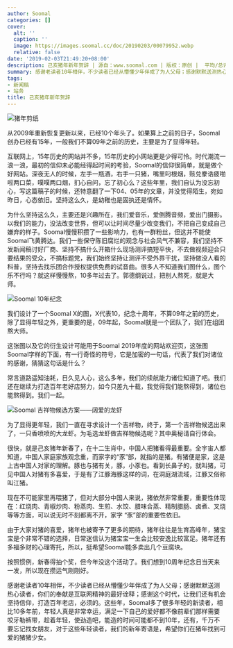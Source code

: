 ```yaml
---
author: Soomal
categories: []
cover:
  alt: ''
  caption: ''
  image: https://images.soomal.cc/doc/20190203/00079952.webp
  relative: false
date: '2019-02-03T21:49:20+08:00'
description: 己亥猪年新年贺辞 | 源自：www.soomal.com | 版权：原创 |  平均/总评分：10.00/770
summary: 感谢老读者10年相伴，不少读者已经从懵懂少年伴成了为人父母；感谢默默送测热心读者，你们的奉献是互联网精神的最好诠释；感谢这个时代，让我们还有机会坚持信仰，打造百年老店，必须的
tags:
- 新闻稿
- 站务
title: 己亥猪年新年贺辞
---
```


![猪年剪纸](https://images.soomal.cc/doc/20190203/00079952.webp)



从2009年重新恢复更新以来，已经10个年头了。如果算上之前的日子，Soomal创办已经有15年，一般我们不算09年之前的历史，主要是为了显得年轻。

互联网上，15年历史的网站并不多，15年历史的小网站更是少得可怜。时代潮流一浪一浪，最初的信仰未必能经得起时间的考验，Soomal的信仰很简单，就是做个好网站。深夜无人的时候，左手一瓶酒，右手一只猪，嘴里叼根烟，赅兑豢诰疲啪啦两口菜，噗噗两口烟，扪心自问，忘了初心么？这些年里，我们自认为没忘初心，写这篇稿子的时候，还特意翻了一下04、05年的文章，并没觉得陌生，宛如昨日，心态依旧。坚持这么久，是幼稚也是固执还是情怀。

为什么坚持这么久，主要还是兴趣所在，我们爱音乐，爱倒腾音频，爱出门摄影。以我们的能力，没法改变世界，但可以让时间尽量少改变我们，不把自己变成自己嫌弃的样子。Soomal慢慢积攒了一些影响力，也有一群粉丝，但这并不能使Soomal飞黄腾达。我们一些保守陈旧腐烂的观念与社会风气不兼容，我们坚持不发新闻稿讨好厂商、坚持不搞什么开箱什么现场测评搞短平快，不去做视频迎合只要结果的受众，不搞标题党，我们始终坚持让测评不受外界干扰，坚持做没人看的科普，坚持去找乐团合作授权提供免费的试音曲。很多人不知道我们图什么，图个乐不行吗？就这样慢慢熬，10多年过去了。郭德纲说过，把别人熬死，就是大师。

![Soomal 10年纪念](https://images.soomal.cc/doc/20190129/00079887.webp)




我们设计了一个Soomal X的图，X代表10，纪念十周年，不算09年之前的历史，除了显得年轻之外，更重要的是，09年起，Soomal就是一个团队了，我们在组团熬大师。

这张图以及它的衍生设计可能用于Soomal 2019年度的网站欢迎页，这张图Soomal字样的下面，有一行奇怪的符号，它是加密的一句话，代表了我们对诸位的感谢，猜猜这句话是什么？

常言道路遥知油耗，日久见人心，这么多年，我们的续航能力诸位知道了吧。我们还在继续为打造百年老好店努力，如今只差九十载，我觉得我们能熬得到，诸位也能熬得到。我们一起。

![Soomal 吉祥物候选方案――阔爱的龙虾](https://images.soomal.cc/doc/20190201/00079928.webp)




为了显得更年轻，我们一直在寻求设计一个吉祥物，终于，第一个吉祥物候选出来了，一只香喷喷的大龙虾。为毛选龙虾做吉祥物候选呢？其中奥秘请自行体会。

很快，就是己亥猪年新春了，在十二生肖中，中国人把猪看得最重要。全宇宙人都知道，中国人家庭家族观念重，而家字的“豕”部，就指的是猪。有猪便是家，这是上古中国人对家的理解。豚也与猪有关，豚，小豕也。看到长鼻子的，就叫猪，可见中国人对猪有多喜爱，于是有了江豚海豚这样的词，在洞庭湖流域，江豚又俗称叫江猪。

现在不可能家里再喂猪了，但对大部分中国人来说，猪依然非常重要，重要性体现在：红烧肉、青椒炒肉、粉蒸肉、生煎、水饺、腊味合蒸、精制腊肠、卤煮、叉烧等等方面，可以说无时不刻都离不开，家字 “豕”部的重要性依旧。

由于大家对猪的喜爱，猪年也被寄予了更多的期待，猪年往往是生育高峰年，猪宝宝是个非常不错的选择，日常迷信认为猪宝宝一生会比较安逸比较富足。猪年还有多福多财的心理寄托，所以，挺希望Soomal能多卖出几个豆腐块。

按照惯例，新春得抽个奖，但今年没这个活动了。我们想到10周年纪念日当天来一发，所以现在攒运气刚刚好。

感谢老读者10年相伴，不少读者已经从懵懂少年伴成了为人父母；感谢默默送测热心读者，你们的奉献是互联网精神的最好诠释；感谢这个时代，让我们还有机会坚持信仰，打造百年老店，必须的。这些年，Soomal多了很多年轻的新读者，相比10多年前，年轻人真是非常幸运，满足一下自己的爱好都不像前辈们那样需要咬牙勒裤带，趁着年轻，使劲造吧，能造的时间可能都不到10年，还有，千万不要忘记找女朋友，对于这些年轻读者，我们的新年寄语是，希望你们在猪年找到可爱的猪猪少女。